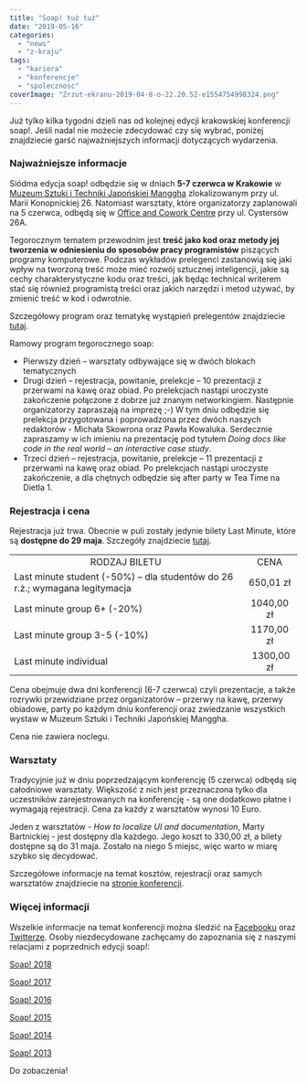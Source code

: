 ```yaml
---
title: "Soap! tuż tuż"
date: "2019-05-16"
categories: 
  - "news"
  - "z-kraju"
tags: 
  - "kariera"
  - "konferencje"
  - "spolecznosc"
coverImage: "Zrzut-ekranu-2019-04-8-o-22.20.52-e1554754998324.png"
---
```


Już tylko kilka tygodni dzieli nas od kolejnej edycji krakowskiej konferencji soap!. Jeśli nadal nie możecie zdecydować czy się wybrać, poniżej znajdziecie garść najważniejszych informacji dotyczących wydarzenia.

### **Najważniejsze informacje**

Siódma edycja soap! odbędzie się w dniach **5-7 czerwca w Krakowie** w [Muzeum Sztuki i Techniki Japońskiej Manggha](http://manggha.pl/) zlokalizowanym przy ul. Marii Konopnickiej 26. Natomiast warsztaty, które organizatorzy zaplanowali na 5 czerwca, odbędą się w [Office and Cowork Centre](http://tupopracujesz.pl/biura/cystersow/) przy ul. Cystersów 26A.

Tegorocznym tematem przewodnim jest **treść jako kod oraz metody jej tworzenia w odniesieniu do sposobów pracy programistów** piszących programy komputerowe. Podczas wykładów prelegenci zastanowią się jaki wpływ na tworzoną treść może mieć rozwój sztucznej inteligencji, jakie są cechy charakterystyczne kodu oraz treści, jak będąc technical writerem stać się również programistą treści oraz jakich narzędzi i metod używać, by zmienić treść w kod i odwrotnie.

Szczegółowy program oraz tematykę wystąpień prelegentów znajdziecie [tutaj](http://soapconf.com/schedule2019/).

Ramowy program tegorocznego soap:

- Pierwszy dzień – warsztaty odbywające się w dwóch blokach tematycznych
- Drugi dzień – rejestracja, powitanie, prelekcje – 10 prezentacji z przerwami na kawę oraz obiad. Po prelekcjach nastąpi uroczyste zakończenie połączone z dobrze już znanym networkingiem. Następnie organizatorzy zapraszają na imprezę ;-) W tym dniu odbędzie się prelekcja przygotowana i poprowadzona przez dwóch naszych redaktorów - Michała Skowrona oraz Pawła Kowaluka. Serdecznie zapraszamy w ich imieniu na prezentację pod tytułem _Doing docs like code in the real world – an interactive case study_. 
- Trzeci dzień – rejestracja, powitanie, prelekcje – 11 prezentacji z przerwami na kawę oraz obiad. Po prelekcjach nastąpi uroczyste zakończenie, a dla chętnych odbędzie się after party w Tea Time na Dietla 1.

### **Rejestracja i cena**

Rejestracja już trwa. Obecnie w puli zostały jedynie bilety Last Minute, które są **dostępne do 29 maja**. Szczegóły znajdziecie [tutaj](https://evenea.pl/imprezy/konferencje/krakow/soap-2019--the-best-content-conference-210964/).

<table><tbody><tr><td style="text-align: center;">RODZAJ BILETU</td><td style="text-align: center;">CENA</td></tr><tr><td>Last minute student (-50%) – dla studentów do 26 r.ż.; wymagana legitymacja</td><td style="text-align: center;">650,01 zł</td></tr><tr><td>Last minute group 6+ (-20%)</td><td style="text-align: center;">1040,00 zł</td></tr><tr><td>Last minute group 3-5 (-10%)</td><td style="text-align: center;">1170,00 zł</td></tr><tr><td>Last minute individual</td><td style="text-align: center;">&nbsp;1300,00 zł</td></tr></tbody></table>

Cena obejmuje dwa dni konferencji (6-7 czerwca) czyli prezentacje, a także rozrywki przewidziane przez organizatorów – przerwy na kawę, przerwy obiadowe, party po każdym dniu konferencji oraz zwiedzanie wszystkich wystaw w Muzeum Sztuki i Techniki Japońskiej Manggha.

Cena nie zawiera noclegu.

### **Warsztaty**

Tradycyjnie już w dniu poprzedzającym konferencję (5 czerwca) odbędą się całodniowe warsztaty. Większość z nich jest przeznaczona tylko dla uczestników zarejestrowanych na konferencję - są one dodatkowo płatne i wymagają rejestracji. Cena za każdy z warsztatów wynosi 10 Euro.

Jeden z warsztatów - _How to localize UI and documentation_, Marty Bartnickiej - jest dostępny dla każdego. Jego koszt to 330,00 zł, a bilety dostępne są do 31 maja. Zostało na niego 5 miejsc, więc warto w miarę szybko się decydować.

Szczegółowe informacje na temat kosztów, rejestracji oraz samych warsztatów znajdziecie na [stronie konferencji](http://soapconf.com/).

### **Więcej informacji**

Wszelkie informacje na temat konferencji można śledzić na [Facebooku](https://www.facebook.com/soapconf/) oraz [Twitterze](https://twitter.com/soapconf). Osoby niezdecydowane zachęcamy do zapoznania się z naszymi relacjami z poprzednich edycji soap!:

[Soap! 2018](http://techwriter.pl/konferencja-soap-2018-relacja/)

[Soap! 2017](http://techwriter.pl/soap-2017-juz-za-nami-relacja/)

[Soap! 2016](http://techwriter.pl/konferencja-soap-2016-podsumowanie/)

[Soap! 2015](http://techwriter.pl/soap-2015-opis-wybranych-prezentacji/)

[Soap! 2014](http://techwriter.pl/soap-2014-relacja-z-pierwszego-dnia/)

[Soap! 2013](http://techwriter.pl/soap-technical-communication-conference-relacja/)

Do zobaczenia!
